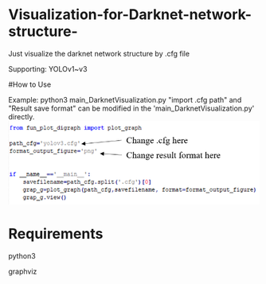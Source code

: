 # Visualization-for-Darknet-network-structure-

Just visualize the darknet network structure by .cfg file

Supporting: YOLOv1~v3

#How to Use

Example: python3 main_DarknetVisualization.py 
"import .cfg path" and "Result save format" can be modified in the 'main_DarknetVisualization.py' directly.
![alt tag](https://github.com/TommyHuang821/Visualization-for-Darknet-network-structure-/blob/master/fig/de1.png)


# Requirements
python3

graphviz
